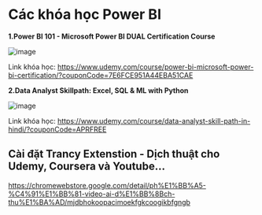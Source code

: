 # Các khóa học Power BI

**1.Power BI 101 - Microsoft Power BI DUAL Certification Course**

![image](https://github.com/user-attachments/assets/1a48f231-f37b-4e48-893c-6c39cfb271f4)

Link khóa học: https://www.udemy.com/course/power-bi-microsoft-power-bi-certification/?couponCode=7E6FCE951A44EBA51CAE


**2.Data Analyst Skillpath: Excel, SQL & ML with Python**

![image](https://github.com/user-attachments/assets/5b40cefe-c5e6-4575-8b77-7ef72e6a3766)

Link khóa học: https://www.udemy.com/course/data-analyst-skill-path-in-hindi/?couponCode=APRFREE

## Cài đặt Trancy Extenstion - Dịch thuật cho Udemy, Coursera và Youtube...

https://chromewebstore.google.com/detail/ph%E1%BB%A5-%C4%91%E1%BB%81-video-ai-d%E1%BB%8Bch-thu%E1%BA%AD/mjdbhokoopacimoekfgkcoogikbfgngb
